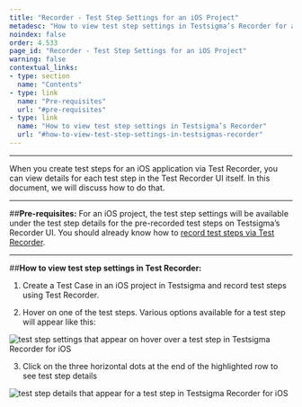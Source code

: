 ```yaml
---
title: "Recorder - Test Step Settings for an iOS Project"
metadesc: "How to view test step settings in Testsigma’s Recorder for an iOS project in Testsigma."
noindex: false
order: 4.533
page_id: "Recorder - Test Step Settings for an iOS Project"
warning: false
contextual_links:
- type: section
  name: "Contents"
- type: link
  name: "Pre-requisites"
  url: "#pre-requisites"
- type: link
  name: "How to view test step settings in Testsigma’s Recorder"
  url: "#how-to-view-test-step-settings-in-testsigmas-recorder"
---
```


---
When you create test steps for an iOS application via Test Recorder, you can view details for each test step in the Test Recorder UI itself. In this document, we will discuss how to do that.

---
##**Pre-requisites:**
For an iOS project, the test step settings will be available under the test step details for the pre-recorded test steps on Testsigma’s Recorder UI. You should already know how to [record test steps via Test Recorder](https://testsigma.com/docs/test-cases/create-steps-recorder/android-apps/overview/).


---
##**How to view test step settings in Test Recorder:**
1. Create a Test Case in an iOS project in Testsigma and record test steps using Test Recorder. 
   
2. Hover on one of the test steps. Various options available for a test step will appear like this:

![test step settings that appear on hover over a test step in Testsigma Recorder for iOS](https://docs.testsigma.com/images/step-settings/test-step-settings-visible-on-hover-test-step-testsigma-mobile-inspector-ios.png)

3. Click on the three horizontal dots at the end of the highlighted row to see test step details

![test step details that appear for a test step in Testsigma Recorder for iOS](https://docs.testsigma.com/images/step-settings/test-step-details-testsigma-mobile-inspector-ios.png)
